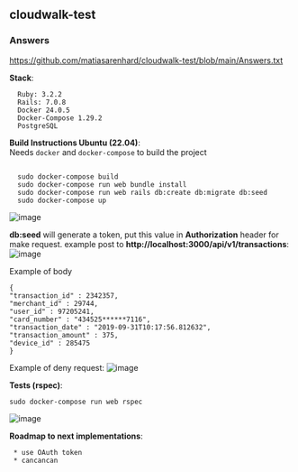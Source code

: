 ## cloudwalk-test

### Answers
https://github.com/matiasarenhard/cloudwalk-test/blob/main/Answers.txt

<b>Stack</b>:

```
  Ruby: 3.2.2
  Rails: 7.0.8
  Docker 24.0.5
  Docker-Compose 1.29.2
  PostgreSQL
```


<b>Build Instructions Ubuntu (22.04)</b>: <br>
Needs `docker` and `docker-compose` to build the project

```

  sudo docker-compose build
  sudo docker-compose run web bundle install
  sudo docker-compose run web rails db:create db:migrate db:seed
  sudo docker-compose up
```
![image](https://github.com/matiasarenhard/cloudwalk-test/assets/14844393/bb125d80-4de2-4d88-b2ad-aa1705d08445)

<b>db:seed</b> will generate a token, put this value in <b>Authorization</b> header for make request. 
example post to <b>http://localhost:3000/api/v1/transactions</b>: 
![image](https://github.com/matiasarenhard/cloudwalk-test/assets/14844393/b08bd1a8-c09f-46a6-bb7c-88aa60a5ab40)

Example of body
```
{
"transaction_id" : 2342357,
"merchant_id" : 29744,
"user_id" : 97205241,
"card_number" : "434525******7116",
"transaction_date" : "2019-09-31T10:17:56.812632",
"transaction_amount" : 375,
"device_id" : 285475
}
```

Example of deny request: 
![image](https://github.com/matiasarenhard/cloudwalk-test/assets/14844393/bc08b093-afee-40ea-af0e-ac846681ef8f)

<b>Tests (rspec)</b>: <br>
```
sudo docker-compose run web rspec
```
![image](https://github.com/matiasarenhard/cloudwalk-test/assets/14844393/a5a4fd42-ae9b-4594-a53b-c30595459956)


<b>Roadmap to next implementations</b>: <br>
```
 * use OAuth token
 * cancancan
```



